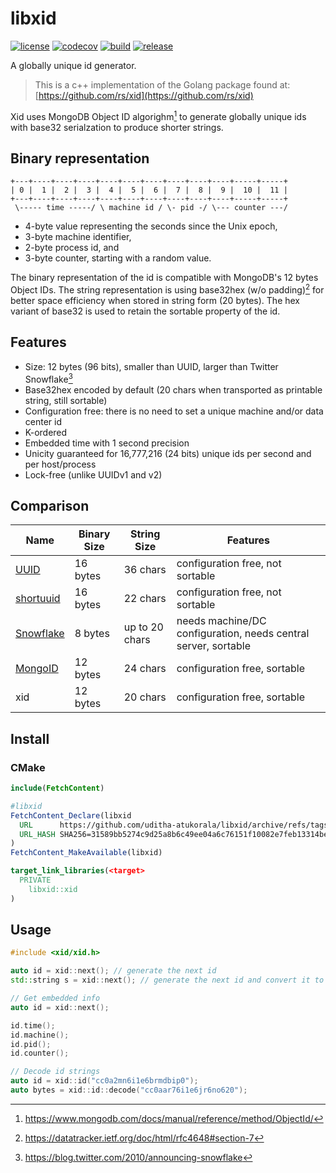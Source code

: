 # libxid

[![license](https://img.shields.io/badge/license-MIT-green)](https://raw.githubusercontent.com/uditha-atukorala/libxid/main/LICENSE)
[![codecov](https://codecov.io/gh/uditha-atukorala/libxid/branch/main/graph/badge.svg?token=cLI6mChQ6V)](https://codecov.io/gh/uditha-atukorala/libxid)
[![build](https://github.com/uditha-atukorala/libxid/actions/workflows/build.yaml/badge.svg?branch=main)](https://github.com/uditha-atukorala/libxid/actions/workflows/build.yaml)
[![release](https://img.shields.io/github/v/release/uditha-atukorala/libxid)](https://github.com/uditha-atukorala/libxid/releases)

A globally unique id generator.

> This is a c++ implementation of the Golang package found at: [https://github.com/rs/xid](https://github.com/rs/xid)

Xid uses MongoDB Object ID algorighm[^1] to generate globally unique ids with base32 serialzation to produce shorter strings.


## Binary representation

```
+---+----+----+----+----+----+----+----+----+----+-----+-----+
| 0 |  1 |  2 |  3 |  4 |  5 |  6 |  7 |  8 |  9 |  10 |  11 |
+---+----+----+----+----+----+----+----+----+----+-----+-----+
 \----- time -----/ \ machine id / \- pid -/ \--- counter ---/
```

- 4-byte value representing the seconds since the Unix epoch,
- 3-byte machine identifier,
- 2-byte process id, and
- 3-byte counter, starting with a random value.

The binary representation of the id is compatible with MongoDB's 12 bytes Object IDs.
The string representation is using base32hex (w/o padding)[^2] for better space efficiency when stored in string form (20 bytes). The hex variant of base32 is used to retain the
sortable property of the id.


## Features

- Size: 12 bytes (96 bits), smaller than UUID, larger than Twitter Snowflake[^3]
- Base32hex encoded by default (20 chars when transported as printable string, still sortable)
- Configuration free: there is no need to set a unique machine and/or data center id
- K-ordered
- Embedded time with 1 second precision
- Unicity guaranteed for 16,777,216 (24 bits) unique ids per second and per host/process
- Lock-free (unlike UUIDv1 and v2)


## Comparison

| Name        | Binary Size | String Size    | Features
|-------------|-------------|----------------|----------------
| [UUID]      | 16 bytes    | 36 chars       | configuration free, not sortable
| [shortuuid] | 16 bytes    | 22 chars       | configuration free, not sortable
| [Snowflake] | 8 bytes     | up to 20 chars | needs machine/DC configuration, needs central server, sortable
| [MongoID]   | 12 bytes    | 24 chars       | configuration free, sortable
| xid         | 12 bytes    | 20 chars       | configuration free, sortable

[UUID]: https://en.wikipedia.org/wiki/Universally_unique_identifier
[shortuuid]: https://github.com/stochastic-technologies/shortuuid
[Snowflake]: https://blog.twitter.com/2010/announcing-snowflake
[MongoID]: https://www.mongodb.com/docs/manual/reference/method/ObjectId/


## Install
### CMake

```cmake
include(FetchContent)

#libxid
FetchContent_Declare(libxid
  URL      https://github.com/uditha-atukorala/libxid/archive/refs/tags/v0.1.0.tar.gz
  URL_HASH SHA256=31589bb5274c9d25a8b6c49ee04a6c76151f10082e7feb13314be02a4b2d58c8
)
FetchContent_MakeAvailable(libxid)
```

```cmake
target_link_libraries(<target>
  PRIVATE
    libxid::xid
)
```


## Usage

```c++
#include <xid/xid.h>

auto id = xid::next(); // generate the next id
std::string s = xid::next(); // generate the next id and convert it to a string
```

```c++
// Get embedded info
auto id = xid::next();

id.time();
id.machine();
id.pid();
id.counter();
```

```c++
// Decode id strings
auto id = xid::id("cc0a2mn6i1e6brmdbip0");
auto bytes = xid::id::decode("cc0aar76i1e6jr6no620");
```


[^1]: https://www.mongodb.com/docs/manual/reference/method/ObjectId/
[^2]: https://datatracker.ietf.org/doc/html/rfc4648#section-7
[^3]: https://blog.twitter.com/2010/announcing-snowflake
